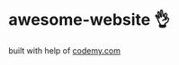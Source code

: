 # awesome-website :ok_hand:                                                                
built with help of <a href="http://johnelder.com/">codemy.com</a>
